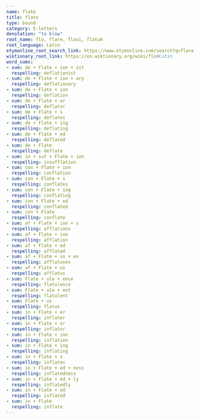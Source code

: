 ```yaml
---
name: flate
title: flate
type: bound
category: 5-letters
denotation: "to blow"
root_name: flo, flare, flavi, flatum
root_language: Latin
etymonline_root_search_link: https://www.etymonline.com/search?q=flare
wiktionary_root_link: https://en.wiktionary.org/wiki/flo#Latin
word_sums:
- sum: de + Flate + ion + ist
  respelling: deflationist
- sum: de + Flate + ion + ary
  respelling: deflationary
- sum: de + Flate + ion
  respelling: deflation
- sum: de + Flate + or
  respelling: deflator
- sum: de + Flate + s
  respelling: deflates
- sum: de + Flate + ing
  respelling: deflating
- sum: de + Flate + ed
  respelling: deflated
- sum: de + Flate
  respelling: deflate
- sum: in + suf + Flate + ion
  respelling: insufflation
- sum: con + Flate + ion
  respelling: conflation
- sum: con + Flate + s
  respelling: conflates
- sum: con + Flate + ing
  respelling: conflating
- sum: con + Flate + ed
  respelling: conflated
- sum: con + Flate
  respelling: conflate
- sum: af + Flate + ion + s
  respelling: afflations
- sum: af + Flate + ion
  respelling: afflation
- sum: af + Flate + ed
  respelling: afflated
- sum: af + Flate + us + es
  respelling: afflatuses
- sum: af + Flate + us
  respelling: afflatus
- sum: Flate + ule + ence
  respelling: flatulence
- sum: Flate + ule + ent
  respelling: flatulent
- sum: Flate + us
  respelling: flatus
- sum: in + Flate + er
  respelling: inflater
- sum: in + Flate + or
  respelling: inflator
- sum: in + Flate + ion
  respelling: inflation
- sum: in + Flate + ing
  respelling: inflating
- sum: in + Flate + s
  respelling: inflates
- sum: in + Flate + ed + ness
  respelling: inflatedness
- sum: in + Flate + ed + ly
  respelling: inflatedly
- sum: in + Flate + ed
  respelling: inflated
- sum: in + Flate
  respelling: inflate
---
```


